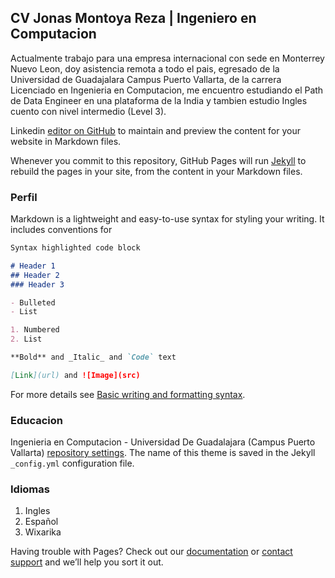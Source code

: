 ## CV Jonas Montoya Reza | Ingeniero en Computacion

Actualmente trabajo para una empresa internacional con sede en Monterrey Nuevo Leon, doy asistencia remota a todo el pais, egresado de la Universidad de Guadajalara Campus Puerto Vallarta, de la carrera Licenciado en Ingenieria en Computacion, me encuentro estudiando el Path de Data Engineer en una plataforma de la India y tambien estudio Ingles cuento con nivel intermedio (Level 3).


Linkedin [editor on GitHub](https://www.linkedin.com/in/jonas-montoya-reza/) to maintain and preview the content for your website in Markdown files.

Whenever you commit to this repository, GitHub Pages will run [Jekyll](https://jekyllrb.com/) to rebuild the pages in your site, from the content in your Markdown files.

### Perfil

Markdown is a lightweight and easy-to-use syntax for styling your writing. It includes conventions for

```markdown
Syntax highlighted code block

# Header 1
## Header 2
### Header 3

- Bulleted
- List

1. Numbered
2. List

**Bold** and _Italic_ and `Code` text

[Link](url) and ![Image](src)
```

For more details see [Basic writing and formatting syntax](https://docs.github.com/en/github/writing-on-github/getting-started-with-writing-and-formatting-on-github/basic-writing-and-formatting-syntax).

### Educacion

Ingenieria en Computacion - Universidad De Guadalajara (Campus Puerto Vallarta)
[repository settings](https://github.com/jonasmreza/jonasmontoyareza.github.io/settings/pages). The name of this theme is saved in the Jekyll `_config.yml` configuration file.

### Idiomas
1. Ingles
2. Español
3. Wixarika

Having trouble with Pages? Check out our [documentation](https://docs.github.com/categories/github-pages-basics/) or [contact support](https://support.github.com/contact) and we’ll help you sort it out.
